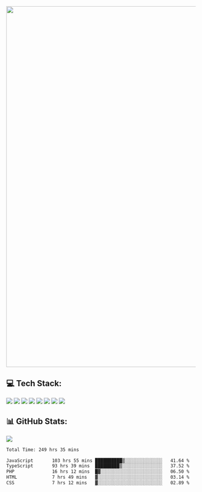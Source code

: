 <img style='width: 100vw' src='./hcampos_gradient.png'>

## 💻 Tech Stack:

![](https://img.shields.io/badge/next%20js-000000?style=for-the-badge&logo=nextdotjs&logoColor=white) ![](https://img.shields.io/badge/Tailwind_CSS-38B2AC?style=for-the-badge&logo=tailwind-css&logoColor=white) ![](https://img.shields.io/badge/React_Query-FF4154?style=for-the-badge&logo=React_Query&logoColor=white) ![](https://img.shields.io/badge/React-20232A?style=for-the-badge&logo=react&logoColor=61DAFB) ![](https://img.shields.io/badge/TypeScript-007ACC?style=for-the-badge&logo=typescript&logoColor=white) ![](https://img.shields.io/badge/JavaScript-323330?style=for-the-badge&logo=javascript&logoColor=F7DF1E) ![](https://img.shields.io/badge/Prisma-3982CE?style=for-the-badge&logo=Prisma&logoColor=white) ![](https://img.shields.io/badge/Supabase-181818?style=for-the-badge&logo=supabase&logoColor=white)

## 📊 GitHub Stats:

![](https://github-readme-stats.vercel.app/api?username=Sakoutecher&show_icons=true&count_private=true&&bg_color=70,11998e,38ef7d&title_color=fff&text_color=fff&icon_color=fff&hide_border=true)<br/>

<!--START_SECTION:waka-->

```txt
Total Time: 249 hrs 35 mins

JavaScript       103 hrs 55 mins ██████████▒░░░░░░░░░░░░░░   41.64 %
TypeScript       93 hrs 39 mins  █████████▒░░░░░░░░░░░░░░░   37.52 %
PHP              16 hrs 12 mins  █▓░░░░░░░░░░░░░░░░░░░░░░░   06.50 %
HTML             7 hrs 49 mins   ▓░░░░░░░░░░░░░░░░░░░░░░░░   03.14 %
CSS              7 hrs 12 mins   ▓░░░░░░░░░░░░░░░░░░░░░░░░   02.89 %
```

<!--END_SECTION:waka-->
